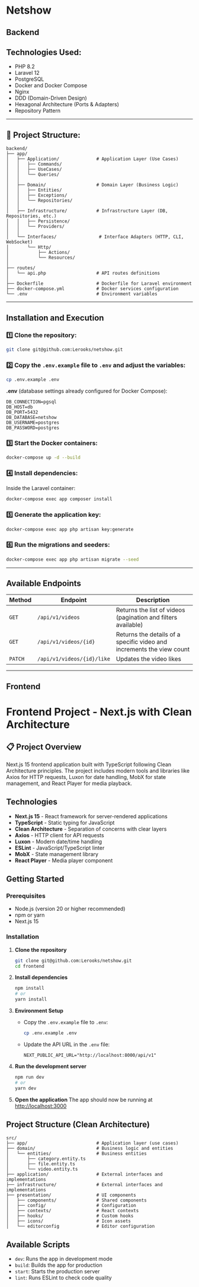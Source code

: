 # Netshow

## Backend

## Technologies Used:

- PHP 8.2
- Laravel 12
- PostgreSQL
- Docker and Docker Compose
- Nginx
- DDD (Domain-Driven Design)
- Hexagonal Architecture (Ports & Adapters)
- Repository Pattern

---

## 📁 Project Structure:

```
backend/
├── app/
│   ├── Application/              # Application Layer (Use Cases)
│   │   ├── Commands/
│   │   ├── UseCases/
│   │   └── Queries/
│   │
│   ├── Domain/                   # Domain Layer (Business Logic)
│   │   ├── Entities/
│   │   ├── Exceptions/
│   │   └── Repositories/
│   │
│   ├── Infrastructure/           # Infrastructure Layer (DB, Repositories, etc.)
│   │   ├── Persistence/
│   │   └── Providers/
│   │
│   └── Interfaces/                # Interface Adapters (HTTP, CLI, WebSocket)
│       └── Http/
│           ├── Actions/
│           └── Resources/
│
├── routes/
│   └── api.php                   # API routes definitions
│
├── Dockerfile                    # Dockerfile for Laravel environment
├── docker-compose.yml            # Docker services configuration
└── .env                          # Environment variables
```

---

## **Installation and Execution**

### 1️⃣ Clone the repository:

```bash
git clone git@github.com:Lerooks/netshow.git
```

### 2️⃣ Copy the `.env.example` file to `.env` and adjust the variables:

```bash
cp .env.example .env
```

**.env** (database settings already configured for Docker Compose):

```
DB_CONNECTION=pgsql
DB_HOST=db
DB_PORT=5432
DB_DATABASE=netshow
DB_USERNAME=postgres
DB_PASSWORD=postgres
```

### 3️⃣ Start the Docker containers:

```bash
docker-compose up -d --build
```

### 4️⃣ Install dependencies:

Inside the Laravel container:

```bash
docker-compose exec app composer install
```

### 5️⃣ Generate the application key:

```bash
docker-compose exec app php artisan key:generate
```

### 6️⃣ Run the migrations and seeders:

```bash
docker-compose exec app php artisan migrate --seed
```

---

## **Available Endpoints**

| Method  | Endpoint                   | Description                                                           |
| ------- | -------------------------- | --------------------------------------------------------------------- |
| `GET`   | `/api/v1/videos`           | Returns the list of videos (pagination and filters available)         |
| `GET`   | `/api/v1/videos/{id}`      | Returns the details of a specific video and increments the view count |
| `PATCH` | `/api/v1/videos/{id}/like` | Updates the video likes                                               |

---

## Frontend

# Frontend Project - Next.js with Clean Architecture

## 📋 Project Overview

Next.js 15 frontend application built with TypeScript following Clean Architecture principles. The project includes modern tools and libraries like Axios for HTTP requests, Luxon for date handling, MobX for state management, and React Player for media playback.

## Technologies

- **Next.js 15** - React framework for server-rendered applications
- **TypeScript** - Static typing for JavaScript
- **Clean Architecture** - Separation of concerns with clear layers
- **Axios** - HTTP client for API requests
- **Luxon** - Modern date/time handling
- **ESLint** - JavaScript/TypeScript linter
- **MobX** - State management library
- **React Player** - Media player component

## Getting Started

### Prerequisites

- Node.js (version 20 or higher recommended)
- npm or yarn
- Next.js 15

### Installation

1. **Clone the repository**

   ```bash
   git clone git@github.com:Lerooks/netshow.git
   cd frontend
   ```

2. **Install dependencies**

   ```bash
   npm install
   # or
   yarn install
   ```

3. **Environment Setup**

   - Copy the `.env.example` file to `.env`:
     ```bash
     cp .env.example .env
     ```
   - Update the API URL in the `.env` file:
     ```
     NEXT_PUBLIC_API_URL="http://localhost:8000/api/v1"
     ```

4. **Run the development server**

   ```bash
   npm run dev
   # or
   yarn dev
   ```

5. **Open the application**
   The app should now be running at [http://localhost:3000](http://localhost:3000)

## Project Structure (Clean Architecture)

```
src/
├── app/                          # Application layer (use cases)
├── domain/                       # Business logic and entities
│   └── entities/                 # Business entities
│       ├── category.entity.ts
│       ├── file.entity.ts
│       └── video.entity.ts
├── application/                  # External interfaces and implementations
├── infrastructure/               # External interfaces and implementations
├── presentation/                 # UI components
│   ├── components/               # Shared components
│   ├── config/                   # Configuration
│   ├── contexts/                 # React contexts
│   ├── hooks/                    # Custom hooks
│   ├── icons/                    # Icon assets
│   └── editorconfig              # Editor configuration
```

## Available Scripts

- `dev`: Runs the app in development mode
- `build`: Builds the app for production
- `start`: Starts the production server
- `lint`: Runs ESLint to check code quality
